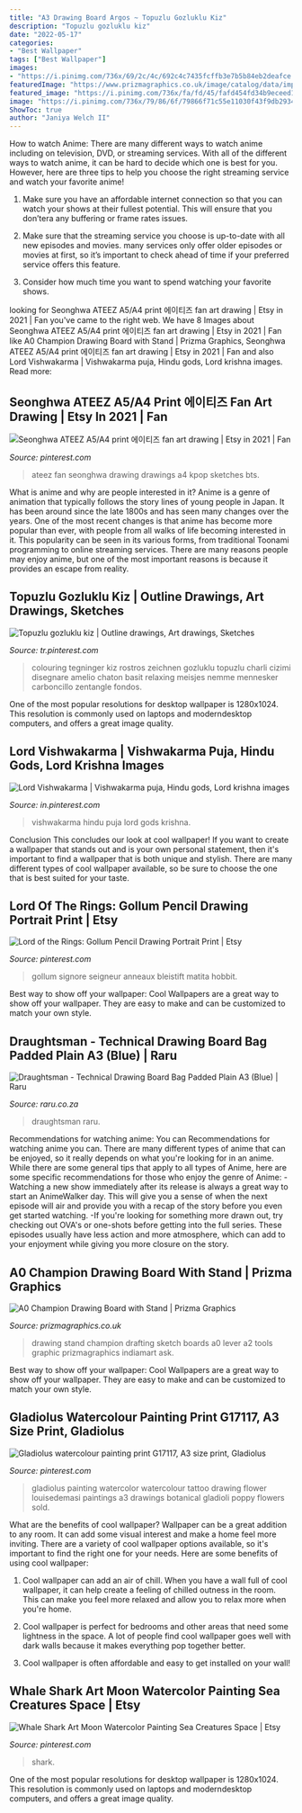 ```yaml
---
title: "A3 Drawing Board Argos ~ Topuzlu Gozluklu Kiz"
description: "Topuzlu gozluklu kiz"
date: "2022-05-17"
categories:
- "Best Wallpaper"
tags: ["Best Wallpaper"]
images:
- "https://i.pinimg.com/736x/69/2c/4c/692c4c7435fcffb3e7b5b84eb2deafce.jpg"
featuredImage: "https://www.prizmagraphics.co.uk/image/catalog/data/imported/1292244035_champion_1__09593_zoom.jpg"
featured_image: "https://i.pinimg.com/736x/fa/fd/45/fafd454fd34b9eceed1feace0f86f752.jpg"
image: "https://i.pinimg.com/736x/79/86/6f/79866f71c55e11030f43f9db29345d5f.jpg"
ShowToc: true
author: "Janiya Welch II"
---
```



How to watch Anime: There are many different ways to watch anime including on television, DVD, or streaming services.
With all of the different ways to watch anime, it can be hard to decide which one is best for you. However, here are three tips to help you choose the right streaming service and watch your favorite anime!
1. Make sure you have an affordable internet connection so that you can watch your shows at their fullest potential. This will ensure that you don’tera any buffering or frame rates issues.

2. Make sure that the streaming service you choose is up-to-date with all new episodes and movies. many services only offer older episodes or movies at first, so it’s important to check ahead of time if your preferred service offers this feature.

3. Consider how much time you want to spend watching your favorite shows.

	

		
looking for Seonghwa ATEEZ A5/A4 print 에이티즈 fan art drawing | Etsy in 2021 | Fan you've came to the right web. We have 8 Images about Seonghwa ATEEZ A5/A4 print 에이티즈 fan art drawing | Etsy in 2021 | Fan like A0 Champion Drawing Board with Stand | Prizma Graphics, Seonghwa ATEEZ A5/A4 print 에이티즈 fan art drawing | Etsy in 2021 | Fan and also Lord Vishwakarma | Vishwakarma puja, Hindu gods, Lord krishna images. Read more:
		
    
## Seonghwa ATEEZ A5/A4 Print 에이티즈 Fan Art Drawing | Etsy In 2021 | Fan

<img loading=lazy src="https://i.pinimg.com/736x/d0/6f/d0/d06fd0de000f54d0e42bb44c086b319f.jpg" onerror="this.onerror=null;this.src='https://tse2.mm.bing.net/th?id=OIP.QwCVYDVcjkEnUf1rRHT6dgHaJ4&amp;pid=15.1';" alt="Seonghwa ATEEZ A5/A4 print 에이티즈 fan art drawing | Etsy in 2021 | Fan">

_Source: pinterest.com_

>ateez fan seonghwa drawing drawings a4 kpop sketches bts. 

	

What is anime and why are people interested in it?
Anime is a genre of animation that typically follows the story lines of young people in Japan. It has been around since the late 1800s and has seen many changes over the years. One of the most recent changes is that anime has become more popular than ever, with people from all walks of life becoming interested in it. This popularity can be seen in its various forms, from traditional Toonami programming to online streaming services. There are many reasons people may enjoy anime, but one of the most important reasons is because it provides an escape from reality.

    
## Topuzlu Gozluklu Kiz | Outline Drawings, Art Drawings, Sketches

<img loading=lazy src="https://i.pinimg.com/736x/53/09/5e/53095e4ae3c3a3fb80404785edce446a.jpg" onerror="this.onerror=null;this.src='https://tse4.mm.bing.net/th?id=OIP.UwBj36dmQAdNEh22ChZJDwHaLH&amp;pid=15.1';" alt="Topuzlu gozluklu kiz | Outline drawings, Art drawings, Sketches">

_Source: tr.pinterest.com_

>colouring tegninger kiz rostros zeichnen gozluklu topuzlu charli cizimi disegnare amelio chaton basit relaxing meisjes nemme mennesker carboncillo zentangle fondos. 

	

One of the most popular resolutions for desktop wallpaper is 1280x1024. This resolution is commonly used on laptops and moderndesktop computers, and offers a great image quality.

    
## Lord Vishwakarma | Vishwakarma Puja, Hindu Gods, Lord Krishna Images

<img loading=lazy src="https://i.pinimg.com/736x/fa/fd/45/fafd454fd34b9eceed1feace0f86f752.jpg" onerror="this.onerror=null;this.src='https://tse3.mm.bing.net/th?id=OIP.5XGSSAOJgMHjdEmDz9594QHaKX&amp;pid=15.1';" alt="Lord Vishwakarma | Vishwakarma puja, Hindu gods, Lord krishna images">

_Source: in.pinterest.com_

>vishwakarma hindu puja lord gods krishna. 

	

Conclusion
This concludes our look at cool wallpaper! If you want to create a wallpaper that stands out and is your own personal statement, then it's important to find a wallpaper that is both unique and stylish. There are many different types of cool wallpaper available, so be sure to choose the one that is best suited for your taste.

    
## Lord Of The Rings: Gollum Pencil Drawing Portrait Print | Etsy

<img loading=lazy src="https://i.pinimg.com/736x/69/2c/4c/692c4c7435fcffb3e7b5b84eb2deafce.jpg" onerror="this.onerror=null;this.src='https://tse1.mm.bing.net/th?id=OIP.ZSiJLDqIOmacwJ547snIxAHaKe&amp;pid=15.1';" alt="Lord of the Rings: Gollum Pencil Drawing Portrait Print | Etsy">

_Source: pinterest.com_

>gollum signore seigneur anneaux bleistift matita hobbit. 

	

Best way to show off your wallpaper:
Cool Wallpapers are a great way to show off your wallpaper. They are easy to make and can be customized to match your own style.

    
## Draughtsman - Technical Drawing Board Bag Padded Plain A3 (Blue) | Raru

<img loading=lazy src="https://static.raru.co.za/cover/2020/04/21/7939305-l.jpg?v=1587462895" onerror="this.onerror=null;this.src='https://tse2.mm.bing.net/th?id=OIP.nLNTUS4rzhxEWxGUbBAuQQHaHa&amp;pid=15.1';" alt="Draughtsman - Technical Drawing Board Bag Padded Plain A3 (Blue) | Raru">

_Source: raru.co.za_

>draughtsman raru. 

	

Recommendations for watching anime: You can
Recommendations for watching anime you can. There are many different types of anime that can be enjoyed, so it really depends on what you're looking for in an anime. While there are some general tips that apply to all types of Anime, here are some specific recommendations for those who enjoy the genre of Anime: 
-Watching a new show immediately after its release is always a great way to start an AnimeWalker day. This will give you a sense of when the next episode will air and provide you with a recap of the story before you even get started watching. 
-If you're looking for something more drawn out, try checking out OVA's or one-shots before getting into the full series. These episodes usually have less action and more atmosphere, which can add to your enjoyment while giving you more closure on the story.

    
## A0 Champion Drawing Board With Stand | Prizma Graphics

<img loading=lazy src="https://www.prizmagraphics.co.uk/image/catalog/data/imported/1292244035_champion_1__09593_zoom.jpg" onerror="this.onerror=null;this.src='https://tse1.mm.bing.net/th?id=OIP.YvBH23sKQyVbq1HhdJxaAwHaHa&amp;pid=15.1';" alt="A0 Champion Drawing Board with Stand | Prizma Graphics">

_Source: prizmagraphics.co.uk_

>drawing stand champion drafting sketch boards a0 lever a2 tools graphic prizmagraphics indiamart ask. 

	

Best way to show off your wallpaper:
Cool Wallpapers are a great way to show off your wallpaper. They are easy to make and can be customized to match your own style.

    
## Gladiolus Watercolour Painting Print G17117, A3 Size Print, Gladiolus

<img loading=lazy src="https://i.pinimg.com/736x/79/86/6f/79866f71c55e11030f43f9db29345d5f.jpg" onerror="this.onerror=null;this.src='https://tse3.mm.bing.net/th?id=OIP.VrshfKg6yOFA3CMzmtSQaAHaKb&amp;pid=15.1';" alt="Gladiolus watercolour painting print G17117, A3 size print, Gladiolus">

_Source: pinterest.com_

>gladiolus painting watercolor watercolour tattoo drawing flower louisedemasi paintings a3 drawings botanical gladioli poppy flowers sold. 

	

What are the benefits of cool wallpaper?
Wallpaper can be a great addition to any room. It can add some visual interest and make a home feel more inviting. There are a variety of cool wallpaper options available, so it's important to find the right one for your needs. Here are some benefits of using cool wallpaper: 
1. Cool wallpaper can add an air of chill. When you have a wall full of cool wallpaper, it can help create a feeling of chilled outness in the room. This can make you feel more relaxed and allow you to relax more when you're home. 

2. Cool wallpaper is perfect for bedrooms and other areas that need some lightness in the space. A lot of people find cool wallpaper goes well with dark walls because it makes everything pop together better. 

3. Cool wallpaper is often affordable and easy to get installed on your wall!

    
## Whale Shark Art Moon Watercolor Painting Sea Creatures Space | Etsy

<img loading=lazy src="https://i.pinimg.com/736x/28/64/48/286448d4d2595849e55b5297a089d8d1.jpg" onerror="this.onerror=null;this.src='https://tse3.mm.bing.net/th?id=OIP.snTMG27G8_3pvDKEqjSTMQHaNs&amp;pid=15.1';" alt="Whale Shark Art Moon Watercolor Painting Sea Creatures Space | Etsy">

_Source: pinterest.com_

>shark. 

	

One of the most popular resolutions for desktop wallpaper is 1280x1024. This resolution is commonly used on laptops and moderndesktop computers, and offers a great image quality.

